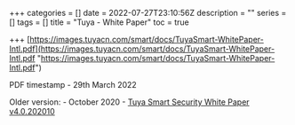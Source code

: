 +++
categories = []
date = 2022-07-27T23:10:56Z
description = ""
series = []
tags = []
title = "Tuya - White Paper"
toc = true

+++
[https://images.tuyacn.com/smart/docs/TuyaSmart-WhitePaper-Intl.pdf](https://images.tuyacn.com/smart/docs/TuyaSmart-WhitePaper-Intl.pdf "https://images.tuyacn.com/smart/docs/TuyaSmart-WhitePaper-Intl.pdf")

PDF timestamp - 29th March 2022


Older version: - October 2020 - [Tuya Smart Security White Paper v4.0.202010](https://images.tuyaus.com/rms-static/585f8cb0-32d2-11eb-a70f-192d2d6adc83-1606716457211.pdf?tyName=Tuya%20Smart%20Security%20White%20Paper%20v4.0.202010%5B3%5D.pdf)